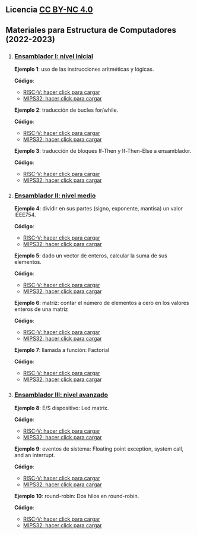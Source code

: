 ## Licencia [CC BY-NC 4.0](http://creativecommons.org/licenses/by-nc/4.0/)

## Materiales para Estructura de Computadores (2022-2023)

1. ### <ins>Ensamblador I: nivel inicial</ins>

    **Ejemplo 1**: uso de las instrucciones aritméticas y lógicas.

    **Código**:
      * <a class="btn btn-outline-primary py-0 my-1 text-dark font-weight-bold text-justify" href="https://wepsim.github.io/wepsim/ws_dist/wepsim-classic.html?mode=ep&examples_set=Default-RISCV&example=0&simulator=assembly:register_file"><span class="rounded text-primary font-weight-bold">RISC-V: hacer click para cargar</span></a>
      * <a class="btn btn-outline-primary py-0 my-1 text-dark font-weight-bold text-justify" href="https://wepsim.github.io/wepsim/ws_dist/wepsim-classic.html?mode=ep&examples_set=Default-MIPS&example=0&simulator=assembly:register_file"><span class="rounded text-primary font-weight-bold">MIPS32: hacer click para cargar</span></a>

   
    **Ejemplo 2**: traducción de bucles for/while.

    **Código**:
      * <a class="btn btn-outline-primary py-0 my-1 text-dark font-weight-bold text-justify" href="https://wepsim.github.io/wepsim/ws_dist/wepsim-classic.html?mode=ep&examples_set=Default-RISCV&example=2&simulator=assembly:register_file"><span class="rounded text-primary font-weight-bold">RISC-V: hacer click para cargar</span></a>
      * <a class="btn btn-outline-primary py-0 my-1 text-dark font-weight-bold text-justify" href="https://wepsim.github.io/wepsim/ws_dist/wepsim-classic.html?mode=ep&examples_set=Default-MIPS&example=2&simulator=assembly:register_file"><span class="rounded text-primary font-weight-bold">MIPS32: hacer click para cargar</span></a>

   
    **Ejemplo 3**: traducción de bloques If-Then y If-Then-Else a ensamblador.

    **Código**:
      * <a class="btn btn-outline-primary py-0 my-1 text-dark font-weight-bold text-justify" href="https://wepsim.github.io/wepsim/ws_dist/wepsim-classic.html?mode=ep&examples_set=Default-RISCV&example=3&simulator=assembly:register_file"><span class="rounded text-primary font-weight-bold">RISC-V: hacer click para cargar</span></a>
      * <a class="btn btn-outline-primary py-0 my-1 text-dark font-weight-bold text-justify" href="https://wepsim.github.io/wepsim/ws_dist/wepsim-classic.html?mode=ep&examples_set=Default-MIPS&example=3&simulator=assembly:register_file"><span class="rounded text-primary font-weight-bold">MIPS32: hacer click para cargar</span></a>


2. ### <ins>Ensamblador II: nivel medio</ins>  

    **Ejemplo 4**: dividir en sus partes (signo, exponente, mantisa) un valor IEEE754.

    **Código**:
      * <a class="btn btn-outline-primary py-0 my-1 text-dark font-weight-bold text-justify" href="https://wepsim.github.io/wepsim/ws_dist/wepsim-classic.html?mode=ep&examples_set=Default-RISCV&example=6&simulator=assembly:register_file"><span class="rounded text-primary font-weight-bold">RISC-V: hacer click para cargar</span></a>
      * <a class="btn btn-outline-primary py-0 my-1 text-dark font-weight-bold text-justify" href="https://wepsim.github.io/wepsim/ws_dist/wepsim-classic.html?mode=ep&examples_set=Default-MIPS&example=5&simulator=assembly:register_file"><span class="rounded text-primary font-weight-bold">MIPS32: hacer click para cargar</span></a>


    **Ejemplo 5**: dado un vector de enteros, calcular la suma de sus elementos.

    **Código**:
      * <a class="btn btn-outline-primary py-0 my-1 text-dark font-weight-bold text-justify" href="https://wepsim.github.io/wepsim/ws_dist/wepsim-classic.html?mode=ep&examples_set=Default-RISCV&example=4&simulator=assembly:register_file"><span class="rounded text-primary font-weight-bold">RISC-V: hacer click para cargar</span></a>
      * <a class="btn btn-outline-primary py-0 my-1 text-dark font-weight-bold text-justify" href="https://wepsim.github.io/wepsim/ws_dist/wepsim-classic.html?mode=ep&examples_set=Default-MIPS&example=4&simulator=assembly:register_file"><span class="rounded text-primary font-weight-bold">MIPS32: hacer click para cargar</span></a>


    **Ejemplo 6**: matriz: contar el número de elementos a cero en los valores enteros de una matriz</h5>

    **Código**:
      * <a class="btn btn-outline-primary py-0 my-1 text-dark font-weight-bold text-justify" href="https://wepsim.github.io/wepsim/ws_dist/wepsim-classic.html?mode=ep&examples_set=Default-RISCV&example=7&simulator=assembly:register_file"><span class="rounded text-primary font-weight-bold">RISC-V: hacer click para cargar</span></a>
      * <a class="btn btn-outline-primary py-0 my-1 text-dark font-weight-bold text-justify" href="https://wepsim.github.io/wepsim/ws_dist/wepsim-classic.html?mode=ep&examples_set=Default-MIPS&example=7&simulator=assembly:register_file"><span class="rounded text-primary font-weight-bold">MIPS32: hacer click para cargar</span></a>


    **Ejemplo 7**: llamada a función: Factorial

    **Código**:
      * <a class="btn btn-outline-primary py-0 my-1 text-dark font-weight-bold text-justify" href="https://wepsim.github.io/wepsim/ws_dist/?mode=ep&examples_set=Default-RISCV&example=9&simulator=assembly:register_file"><span class="rounded text-primary font-weight-bold">RISC-V: hacer click para cargar</span></a>
      * <a class="btn btn-outline-primary py-0 my-1 text-dark font-weight-bold text-justify" href="https://wepsim.github.io/wepsim/ws_dist/?mode=ep&examples_set=Default-MIPS&example=16&simulator=assembly:register_file"><span class="rounded text-primary font-weight-bold">MIPS32: hacer click para cargar</span></a>


3. ### <ins>Ensamblador III: nivel avanzado</ins>  

    **Ejemplo 8**: E/S dispositivo: Led matrix.

    **Código**:
      * <a class="btn btn-outline-primary py-0 my-1 text-dark font-weight-bold text-justify" href="https://wepsim.github.io/wepsim/ws_dist/?mode=ep&examples_set=Default-RISCV&example=18&simulator=assembly:ledmatrix"><span class="rounded text-primary font-weight-bold">RISC-V: hacer click para cargar</span></a>
      * <a class="btn btn-outline-primary py-0 my-1 text-dark font-weight-bold text-justify" href="https://wepsim.github.io/wepsim/ws_dist/?mode=ep&examples_set=Default-MIPS&example=14&simulator=assembly:ledmatrix"><span class="rounded text-primary font-weight-bold">MIPS32: hacer click para cargar</span></a>


    **Ejemplo 9**: eventos de sistema: Floating point exception, system call, and an interrupt.

    **Código**:
      * <a class="btn btn-outline-primary py-0 my-1 text-dark font-weight-bold text-justify" href="https://wepsim.github.io/wepsim/ws_dist/?mode=ep&examples_set=Default-RISCV&example=15&simulator=assembly:register_file"><span class="rounded text-primary font-weight-bold">RISC-V: hacer click para cargar</span></a>
      * <a class="btn btn-outline-primary py-0 my-1 text-dark font-weight-bold text-justify" href="https://wepsim.github.io/wepsim/ws_dist/?mode=ep&examples_set=Default-MIPS&example=12&simulator=assembly:screen"><span class="rounded text-primary font-weight-bold">MIPS32: hacer click para cargar</span></a>


    **Ejemplo 10**: round-robin: Dos hilos en round-robin.

    **Código**:
      * <a class="btn btn-outline-primary py-0 my-1 text-dark font-weight-bold text-justify" href="https://wepsim.github.io/wepsim/ws_dist/?mode=ep&examples_set=Default-RISCV&example=19&simulator=assembly:screen"><span class="rounded text-primary font-weight-bold">RISC-V: hacer click para cargar</span></a>
      * <a class="btn btn-outline-primary py-0 my-1 text-white font-weight-bold text-justify" href="https://wepsim.github.io/wepsim/ws_dist/?mode=ep&examples_set=Default-MIPS&example=19&simulator=assembly:screen"><span class="rounded text-primary font-weight-bold">MIPS32: hacer click para cargar</span></a>

